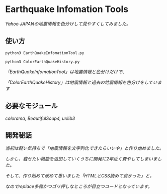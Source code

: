 # Earthquake Infomation Tools
*Yahoo JAPANの地震情報を色分けして見やすくしてみました。*

## 使い方
`python3 EarthQuakeInfomationTool.py`

`python3 ColorEarthQuakeHistory.py`

*「EarthQuakeInfomationTool」は地震情報と色分けだけで、*

*「ColorEarthQuakeHistory」は地震情報と過去の地震情報を色分けをしています*
## 必要なモジュール
*colorama, BeautifulSoup4, urllib3*

## 開発秘話
*当初は軽い気持ちで「地震情報を文字列化できたらいいや」と作り始めました。*

*しかし、載せたい機能を追加していくうちに開発に2年近く費やしてしまいました。*

*そして、作り始めて改めて思いました「HTMLとCSS読めて良かった」と。*

*なのでreplace多様かつゴリ押しなところが目立つコードとなっています。*

